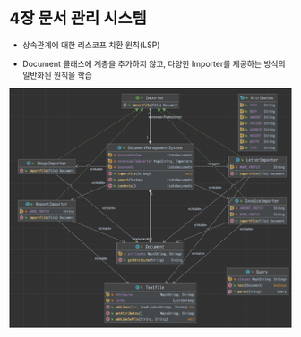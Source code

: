 # 4장 문서 관리 시스템

- 상속관계에 대한 리스코프 치환 원칙(LSP)

- Document 클래스에 계층을 추가하지 않고, 다양한 Importer를 제공하는 방식의 일반화된 원칙을 학습

![img.png](img.png)